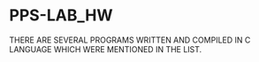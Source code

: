 # PPS-LAB_HW
THERE ARE SEVERAL PROGRAMS WRITTEN AND COMPILED IN C LANGUAGE WHICH WERE MENTIONED IN THE LIST.
